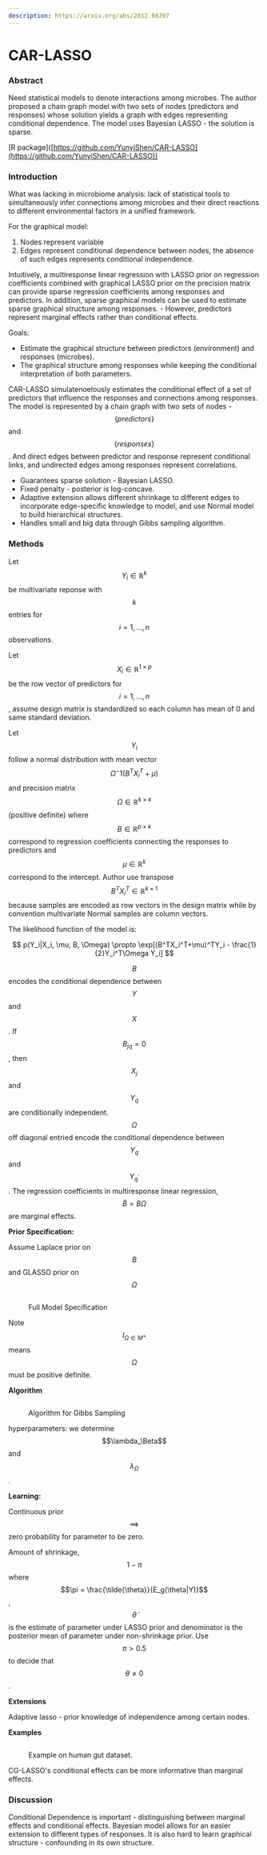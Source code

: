 ```yaml
---
description: https://arxiv.org/abs/2012.08397
---
```


# CAR-LASSO

### Abstract

Need statistical models to denote interactions among microbes. The author proposed a chain graph model with two sets of nodes (predictors and responses) whose solution yields a graph with edges representing conditional dependence. The model uses Bayesian LASSO - the solution is sparse.&#x20;

\[R package]\([https://github.com/YunyiShen/CAR-LASSO](https://github.com/YunyiShen/CAR-LASSO))



### Introduction

What was lacking in microbiome analysis: lack of statistical tools to simultaneously infer connections among microbes and their direct reactions to different environmental factors in a unified framework.&#x20;

For the graphical model:

1. Nodes represent variable
2. Edges represent conditional dependence between nodes, the absence of such edges represents conditional independence.

Intuitively, a multiresponse linear regression with LASSO prior on regression coefficients combined with graphical LASSO prior on the precision matrix can provide sparse regression coefficients among responses and predictors. In addition, sparse graphical models can be used to estimate sparse graphical structure among responses. - However, predictors represent marginal effects rather than conditional effects.

Goals:

* Estimate the graphical structure between predictors (environment) and responses (microbes).
* The graphical structure among responses while keeping the conditional interpretation of both parameters.

CAR-LASSO simulatenoelously estimates the conditional effect of a set of predictors that influence the responses and connections among responses. The model is represented by a chain graph with two sets of nodes - $$\{predictors\}$$ and $$\{responses\}$$. And direct edges between predictor and response represent conditional links, and undirected edges among responses represent correlations.

* Guarantees sparse solution - Bayesian LASSO.
* Fixed penalty - posterior is log-concave.
* Adaptive extension allows different shrinkage to different edges to incorporate edge-specific knowledge to model, and use Normal model to build hierarchical structures.
* Handles small and big data through Gibbs sampling algorithm.&#x20;

### Methods

Let $$Y_i \in \mathbb{R}^k$$ be multivariate reponse with $$k$$ entries for $$i = 1, \dots , n$$ observations.&#x20;

Let $$X_i \in \mathbb{R}^{1 \times p}$$ be the row vector of predictors for $$i = 1, \dots , n$$, assume design matrix is standardized so each column has mean of 0 and same standard deviation.

Let $$Y_i$$ follow a normal distribution with mean vector $$\Omega^-1(B^TX_i^T + \mu)$$ and precision matrix $$\Omega \in \mathbb{R}^{k \times k}$$ (positive definite) where $$B \in \mathbb{R}^{p \times k}$$ correspond to regression coefficients connecting the responses to predictors and $$\mu \in \mathbb{R}^k$$ correspond to the intercept.  Author use transpose $$B^TX_i^T \in \mathbb{R}^{k \times 1}$$ because samples are encoded as row vectors in the design matrix while by convention multivariate Normal samples are column vectors.

The likelihood function of the model is:

$$
p(Y_i|X_i, \mu, B, \Omega) \propto \exp[(B^TX_i^T+\mu)^TY_i - \frac{1}{2}Y_i^T\Omega Y_i]
$$

$$B$$ encodes the conditional dependence between $$Y$$ and $$X$$. If $$B_{jq} = 0$$, then $$X_j$$ and $$Y_q$$ are conditionally independent. $$\Omega$$ off diagonal entried encode the conditional dependence between $$Y_q$$ and $$Y_{q^\prime}$$.  The regression coefficients in multiresponse linear regression, $$\tilde{B} = B\Omega$$ are marginal effects.

**Prior Specification:**

Assume Laplace prior on $$B$$ and GLASSO prior on $$\Omega$$

<figure><img src="../.gitbook/assets/image (1) (1) (2).png" alt=""><figcaption><p>Full Model Specification</p></figcaption></figure>

Note $$I_{\Omega \in M^+}$$ means $$\Omega$$ must be positive definite.

**Algorithm**

<figure><img src="../.gitbook/assets/image (2) (1) (1).png" alt=""><figcaption><p>Algorithm for Gibbs Sampling</p></figcaption></figure>

hyperparameters: we determine $$\lambda_\Beta$$ and $$\lambda_\Omega$$.

**Learning:**

Continuous prior $$\implies$$zero probability for parameter to be zero.

Amount of shrinkage, $$1 - \pi$$ where $$\pi = \frac{\tilde{\theta}}{E_g(\theta|Y)}$$ , $$\tilde{\theta}$$ is the estimate of parameter under LASSO prior and denominator is the posterior mean of parameter under non-shrinkage prior. Use $$\pi > 0.5$$ to decide that $$\theta \neq 0$$.

**Extensions**

Adaptive lasso - prior knowledge of independence among certain nodes.

**Examples**

<figure><img src="../.gitbook/assets/image (3) (1) (1).png" alt=""><figcaption><p>Example on human gut dataset.</p></figcaption></figure>

CG-LASSO's conditional effects can be more informative than marginal effects.

### Discussion

Conditional Dependence is important - distinguishing between marginal effects and conditional effects. Bayesian model allows for an easier extension to different types of responses. It is also hard to learn graphical structure - confounding in its own structure.
